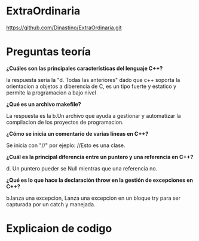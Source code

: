 # ExtraOrdinaria
https://github.com/Dinastino/ExtraOrdinaria.git

# Preguntas teoría
**¿Cuáles son las principales características del lenguaje C++?**

la respuesta seria la "d. Todas las anteriores" dado que c++ soporta la orientacion a objetos a diberencia de C, es un tipo fuerte y estatico y permite la programacion a bajo nivel

**¿Qué es un archivo makefile?**

La respuesta es la b.Un archivo que ayuda a gestionar y automatizar la compilacion de los proyectos de programacion.

**¿Cómo se inicia un comentario de varias líneas en C++?**

Se inicia con "//" por ejeplo: //Esto es una clase.

**¿Cuál es la principal diferencia entre un puntero y una referencia en C++?**

d. Un puntero pueder se Null mientras que una referencia no.

**¿Qué es lo que hace la declaración throw en la gestión de excepciones en C++?**

b.lanza una excepcion, Lanza una excepcion en un bloque try para ser capturada por un catch y manejada.


# Explicaion de codigo


